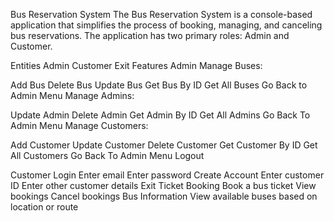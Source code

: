 Bus Reservation System
The Bus Reservation System is a console-based application that simplifies the process of booking, managing, and canceling bus reservations. The application has two primary roles: Admin and Customer.

Entities
Admin
Customer
Exit
Features
Admin
Manage Buses:

Add Bus
Delete Bus
Update Bus
Get Bus By ID
Get All Buses
Go Back to Admin Menu
Manage Admins:

Update Admin
Delete Admin
Get Admin By ID
Get All Admins
Go Back To Admin Menu
Manage Customers:

Add Customer
Update Customer
Delete Customer
Get Customer By ID
Get All Customers
Go Back To Admin Menu
Logout

Customer
Login
Enter email
Enter password
Create Account
Enter customer ID
Enter other customer details
Exit
Ticket Booking
Book a bus ticket
View bookings
Cancel bookings
Bus Information
View available buses based on location or route
